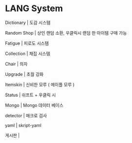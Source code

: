 # LANG System
Dictionary | 도감 시스템

Random Shop | 상인 랜덤 소환, 우클릭시 랜덤 한 아이템 구매 가능

Fatigue | 피로도 시스템

Collection | 채집 시스템

Chair | 의자

Upgrade | 초월 강화

Itemskin | 신비한 모루 ( 메이플 모루 )

Status | 쉬프트 + 우클릭 시 

Mongo | Mongo 데이터 베이스 

detector | 매크로 검사

yaml | skript-yaml 

게시판 | 
